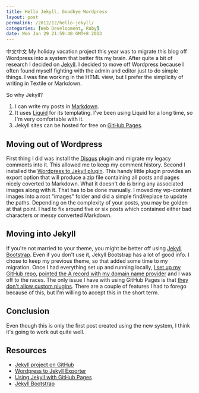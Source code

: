 ```yaml
---
title: Hello Jekyll, Goodbye Wordpress
layout: post
permalink: /2012/12/hello-jekyll/
categories: [Web Development, Ruby]
date: Wen Jan 29 21:59:40 GMT+8 2013
---
```

中文中文
My holiday vacation project this year was to migrate this blog off Wordpress into a system that better fits my brain. After quite a bit of research I decided on [Jekyll][1]. I decided to move off Wordpress because I often found myself fighting with the admin and editor just to do simple things. I was fine working in the HTML view, but I prefer the simplicity of writing in Textile or Markdown.

So why Jekyll?

1. I can write my posts in [Markdown][2].
2. It uses [Liquid][3] for its templating. I've been using Liquid for a long time, so I'm very comfortable with it.
3. Jekyll sites can be hosted for free on [GitHub Pages][4].

## Moving out of Wordpress

First thing I did was install the [Disqus][5] plugin and migrate my legacy comments into it. This allowed me to keep my comment history. Second I installed the [Wordpress to Jekyll plugin][6]. This handy little plugin provides an export option that will produce a zip file containing all posts and pages nicely coverted to Markdown. What it doesn't do is bring any associated images along with it. That has to be done manually. I moved my wp-content images into a root "images" folder and did a simple find/replace to update the paths. Depending on the complexity of your posts, you may be golden at that point. I had to fix around five or six posts which contained either bad characters or messy converted Markdown.

## Moving into Jekyll

If you're not married to your theme, you might be better off using [Jekyll Bootstrap][7]. Even if you don't use it, Jekyll Bootstrap has a lot of good info. I chose to keep my previous theme, so that added some time to my migration. Once I had everything set up and running locally, [I set up my GitHub repo][8], [pointed the A record with my domain name provider][9] and I was off to the races. The only issue I have with using GitHub Pages is that [they don't allow custom plugins][10]. There are a couple of features I had to forego because of this, but I'm willing to accept this in the short term.

## Conclusion

Even though this is only the first post created using the new system, I think it's going to work out quite well.

## Resources

* [Jekyll project on GitHub][1]
* [Wordpress to Jekyll Exporter][6]
* [Using Jekyll with GitHub Pages][8]
* [Jekyll Bootstrap][7]

 [1]: https://github.com/mojombo/jekyll
 [2]: http://daringfireball.net/projects/markdown/
 [3]: http://wiki.shopify.com/UsingLiquid
 [4]: http://pages.github.com/
 [5]: http://wordpress.org/extend/plugins/disqus-comment-system/
 [6]: https://github.com/benbalter/wordpress-to-jekyll-exporter
 [7]: http://jekyllbootstrap.com/
 [8]: https://help.github.com/articles/using-jekyll-with-pages
 [9]: https://help.github.com/articles/setting-up-a-custom-domain-with-pages
 [10]: https://github.com/mojombo/jekyll/issues/325
